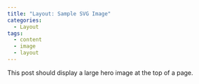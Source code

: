 ```yaml
---
title: "Layout: Sample SVG Image"
categories:
  - Layout
tags:
  - content
  - image
  - layout
---
```


This post should display a large hero image at the top of a page.
<script type="text/javascript" src="https://www.gstatic.com/charts/loader.js"></script>
<script type="text/javascript">
google.charts.load("current", {packages:["corechart"]});
google.charts.setOnLoadCallback(drawChart);
function drawChart() {
var data = google.visualization.arrayToDataTable([
['Task', 'Hours per Day'],
['Top 5 Nifty 50', 22.46],
['Rest of Nifty 50', 77.54]
]);
var options = {
title: '2014',
pieHole: 0.3,
};
var chart = new google.visualization.PieChart(document.getElementById('donutchart'));
chart.draw(data, options);
}
</script>
</head>
<body>
<div id="donutchart" style="width: auto; height: auto;"></div>
</body>
